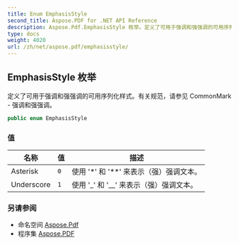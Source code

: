 ```yaml
---
title: Enum EmphasisStyle
second_title: Aspose.PDF for .NET API Reference
description: Aspose.Pdf.EmphasisStyle 枚举。定义了可用于强调和强强调的可用序列化样式。有关规范，请参见 CommonMark 强调和强强调
type: docs
weight: 4020
url: /zh/net/aspose.pdf/emphasisstyle/
---
```

## EmphasisStyle 枚举

定义了可用于强调和强强调的可用序列化样式。有关规范，请参见 CommonMark - 强调和强强调。

```csharp
public enum EmphasisStyle
```

### 值

| 名称 | 值 | 描述 |
| --- | --- | --- |
| Asterisk | `0` | 使用 '*' 和 '**' 来表示（强）强调文本。 |
| Underscore | `1` | 使用 '_' 和 '__' 来表示（强）强调文本。 |

### 另请参阅

* 命名空间 [Aspose.Pdf](../../aspose.pdf/)
* 程序集 [Aspose.PDF](../../)